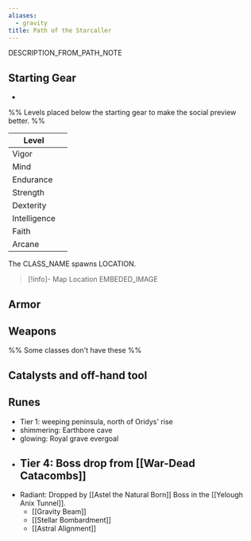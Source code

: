 ```yaml
---
aliases:
  - gravity
title: Path of the Starcaller
---
```


DESCRIPTION_FROM_PATH_NOTE

## Starting Gear
-

%% Levels placed below the starting gear to make the social preview better. %%

| Level |  |
| ---- | ---- |
| Vigor |  |
| Mind |  |
| Endurance |  |
| Strength |  |
| Dexterity |  |
| Intelligence |  |
| Faith |  |
| Arcane |  |

The CLASS_NAME spawns LOCATION.

> [!info]- Map Location
> EMBEDED_IMAGE

## Armor

## Weapons

%% Some classes don't have these %%

## Catalysts and off-hand tool

## Runes
- Tier 1: weeping peninsula, north of Oridys' rise
- shimmering: Earthbore cave
- glowing: Royal grave evergoal
- Tier 4: Boss drop from [[War-Dead Catacombs]]
	-
- Radiant: Dropped by [[Astel the Natural Born]] Boss in the [[Yelough Anix Tunnel]].
	- [[Gravity Beam]]
	- [[Stellar Bombardment]]
	- [[Astral Alignment]]
